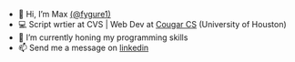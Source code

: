 - 👋 Hi, I’m Max [(@fygure1)](https://twitter.com/fygure1)
- 💻 Script wrtier at CVS | Web Dev at [Cougar CS](https://github.com/CougarCS) (University of Houston)
- 🌱 I’m currently honing my programming skills
- 📫 Send me a message on [linkedin](https://www.linkedin.com/in/maximillianchalitsios/)

<!---
fygure/fygure is a ✨ special ✨ repository because its `README.md` (this file) appears on your GitHub profile.
You can click the Preview link to take a look at your changes.
--->
